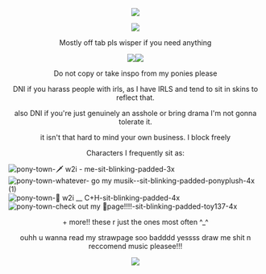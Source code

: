 <p align = "center"><img src=https://64.media.tumblr.com/4a6b3bf1566c18212b60079191498b71/4ec8493b62f3889b-44/s400x600/aa8fc6233930683ba04fdc648c8a97f60ee280bb.pnj>
 <p align="center"><img src=https://64.media.tumblr.com/c5d416dd4e9683b5b6973f5e17e702ec/f7b61f0b33c0c7d1-b0/s250x400/360bf5d2b303d20d76c47c2d3d2c98d77526591c.gif></p>


  <p align ="center"> Mostly off tab pls wisper if you need anything
<p align="center"><img src=https://64.media.tumblr.com/f9c4cab227f7f00b75b4d07957e9dc50/08285e6616a83c6f-21/s75x75_c1/52ad752cf9414368a7e1193a65e3bf7253505a79.gifv><img src=https://64.media.tumblr.com/f8d3540d6f13c326a3c887301af037b7/3c5627d4c46ff0c7-63/s75x75_c1/a92de56abb0e706680da54f6089b40e1cd4eb586.gif>
 <p align="center">Do not copy or take inspo from my ponies please

 <p align="center">DNI if you harass people with irls, as I have IRLS and tend to sit in skins to reflect that.
 <p align="center">also DNI if you're just genuinely an asshole or bring drama I'm not gonna tolerate it.
 <p align="center">it isn't that hard to mind your own business. I block freely
 
   <p align="center"> Characters I frequently sit as:
     

![pony-town-🗡 w2i - me-sit-blinking-padded-3x](https://github.com/user-attachments/assets/b42412a7-737d-4192-8bc9-4c5154dca034) ![pony-town-whatever- go my musik--sit-blinking-padded-ponyplush-4x (1)](https://github.com/user-attachments/assets/5e5d6f3c-7bbb-497a-9ea9-a1b12bbe1258) ![pony-town-🦇 w2i __ C+H-sit-blinking-padded-4x](https://github.com/user-attachments/assets/64db26a4-5c37-4554-bc3e-0e35e2d83d73) ![pony-town-check out my 🍓page!!!!-sit-blinking-padded-toy137-4x](https://github.com/user-attachments/assets/332b6772-1315-4f48-a325-b2af7bc8528c)
 
   <p align="center"> + more!! these r just the ones most often ^_^




<p align="center"> ouhh u wanna read my strawpage soo badddd yessss draw me shit n reccomend music pleasee!!!
<p align="center"><img src=https://64.media.tumblr.com/58fa86c8207c113307968b400d7b2668/c70932fce588c2e5-e9/s100x200/8a6977391e69ef8cf067621867cc12cdcc0cb792.gifv>

